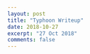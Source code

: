 ```yaml
---
layout: post
title: "Typhoon Writeup"
date: 2018-10-27
excerpt: "27 Oct 2018"
comments: false
---
```

